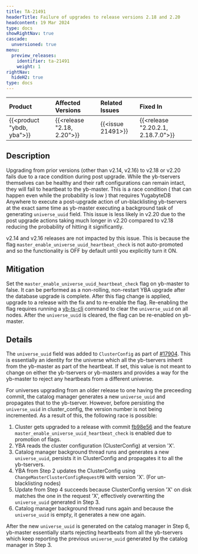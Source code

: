 ```yaml
---
title: TA-21491
headerTitle: Failure of upgrades to release versions 2.18 and 2.20
headcontent: 19 Mar 2024
type: docs
showRightNav: true
cascade:
  unversioned: true
menu:
  preview_releases:
    identifier: ta-21491
    weight: 1
rightNav:
  hideH2: true
type: docs
---
```


|          Product           |  Affected Versions  |  Related Issues   | Fixed In |
| :------------------------- | :------------------ | :---------------- | :------- |
| {{<product "ybdb, yba">}}  | {{<release "2.18, 2.20">}} | {{<issue 21491>}} | {{<release "2.20.2.1, 2.18.7.0">}}      |

## Description

Upgrading from prior versions (other than v2.14, v2.16) to v2.18 or v2.20 fails due to a race condition during post upgrade. While the yb-tservers themselves can be healthy and their raft configurations can remain intact, they will fail to heartbeat to the yb-master.
This is a race condition ( that can happen even while the probability is low ) that requires YugabyteDB Anywhere to execute a post-upgrade action of un-blacklisting yb-tservers at the exact same time as yb-master executing a background task of generating `universe_uuid` field. This issue is less likely in v2.20 due to the post upgrade actions taking much longer in v2.20 compared to v2.18 reducing the probability of hitting it significantly.

v2.14 and v2.16 releases are not impacted by this issue. This is because the flag `master_enable_universe_uuid_heartbeat_check` is not auto-promoted and so the functionality is OFF by default until you explicitly turn it ON.

## Mitigation

Set the `master_enable_universe_uuid_heartbeat_check` flag on yb-master to false. It can be performed as a non-rolling, non-restart YBA upgrade after the database upgrade is complete.
After this flag change is applied, upgrade to a release with the fix and to re-enable the flag.
Re-enabling the flag requires running a [yb-ts-cli](../../../admin/yb-ts-cli/) command to clear the `universe_uuid` on all nodes. After the `universe_uuid` is cleared, the flag can be re-enabled on yb-master.

## Details

The `universe_uuid` field was added to `ClusterConfig` as part of [#17904](https://github.com/yugabyte/yugabyte-db/commit/fb98e56488f70ce4940861127f5ce724fb1acc14). This is essentially an identity for the universe which all the yb-tservers inherit from the yb-master as part of the heartbeat. If set, this value is not meant to change on either the yb-tservers or yb-masters and provides a way for the yb-master to reject any heartbeats from a different universe.

For universes upgrading from an older release to one having the preceeding commit, the catalog manager generates a new `universe_uuid` and propagates that to the yb-tserver. However, before persisting the `universe_uuid` in cluster_config, the version number is not being incremented.
As a result of this, the following race is possible:

1. Cluster gets upgraded to a release with commit [fb98e56](https://github.com/yugabyte/yugabyte-db/commit/fb98e56488f70ce4940861127f5ce724fb1acc14) and the feature `master_enable_universe_uuid_heartbeat_check` is enabled due to promotion of flags.
1. YBA reads the cluster configuration (ClusterConfig) at version 'X'.
1. Catalog manager background thread runs and generates a new `universe_uuid`, persists it in ClusterConfig and propagates it to all the yb-tservers.
1. YBA from Step 2 updates the ClusterConfig using `ChangeMasterClusterConfigRequestPB` with version 'X'. (For un-blacklisting nodes)
1. Update from Step 4 succeeds because ClusterConfig version 'X' on disk matches the one in the request 'X', effectively overwriting the `universe_uuid` generated in Step 3.
1. Catalog manager background thread runs again and because the `universe_uuid` is empty, it generates a new one again.

After the new `universe_uuid` is generated on the catalog manager in Step 6, yb-master essentially starts rejecting heartbeats from all the yb-tservers which keep reporting the previous `universe_uuid` generated by the catalog manager in Step 3.

